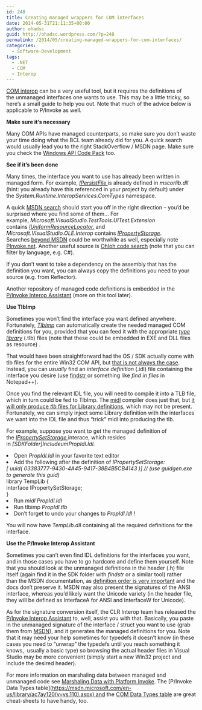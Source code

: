 ```yaml
---
id: 248
title: Creating managed wrappers for COM interfaces
date: 2014-05-31T21:11:35+00:00
author: ohadsc
guid: http://ohadsc.wordpress.com/?p=248
permalink: /2014/05/creating-managed-wrappers-for-com-interfaces/
categories:
  - Software-Development
tags:
  - .NET
  - COM
  - Interop
---
```

<p style="text-align:left;">
  <a href="https://msdn.microsoft.com/en-us/library/aa645736(v=vs.71).aspx">COM interop</a> can be a very useful tool, but it requires the definitions of the unmanaged interfaces one wants to use. This may be a little tricky, so here&#8217;s a small guide to help you out. Note that much of the advice below is applicable to P/Invoke as well.
</p>

<p style="text-align:left;">
  <strong>Make sure it&#8217;s necessary</strong>
</p>

<p style="text-align:left;">
  Many COM APIs have managed counterparts, so make sure you don&#8217;t waste your time doing what the BCL team already did for you. A quick search would usually lead you to the right StackOverflow / MSDN page. Make sure you check the <a href="{{ '/2014/06/the-windows-api-code-pack-the-case-of-the-missing-samples/' | absolute_url }}">Windows API Code Pack</a> too.
</p>

<p style="text-align:left;">
  <strong>See if it&#8217;s been done</strong>
</p>

<p style="direction:ltr;text-align:left;">
  Many times, the interface you want to use has already been written in managed form. For example, <a href="https://msdn.microsoft.com/en-us/library/system.runtime.interopservices.comtypes.ipersistfile(v=vs.110).aspx"><em>IPersistFile </em></a>is already defined in <em>mscorlib.dll</em> (hint: you already have this referenced in your project by default) under the <em>System.Runtime.InteropServices.ComTypes </em>namespace<em>. </em>
</p>

<p style="direction:ltr;text-align:left;">
  A quick <a href="https://www.google.com/search?q=site:msdn.microsoft.com+IUniformResourceLocator#q=site%3Amsdn.microsoft.com+intitle%3A%22IPersistFile+interface%22">MSDN search</a> should start you off in the right direction &#8211; you&#8217;d be surprised where you find some of them&#8230; For example, <em>Microsoft.VisualStudio.TestTools.UITest.Extension </em>contains <em><a href="https://msdn.microsoft.com/en-us/library/microsoft.visualstudio.testtools.uitest.extension.iuniformresourcelocator.aspx">IUniformResourceLocator</a><a href="https://msdn.microsoft.com/en-us/library/microsoft.visualstudio.testtools.uitest.extension.iuniformresourcelocator.aspx">,</a> </em>and <em>Microsoft.VisualStudio.OLE.Interop</em> contains <em><a href="https://msdn.microsoft.com/en-us/library/microsoft.visualstudio.ole.interop.ipropertystorage.aspx">IPropertyStorage</a></em>. Searches <a href="https://stackoverflow.com/questions/16798407/windows-structured-storage-32-bit-vs-64-bit-com-interop#comment36935736_16798407">beyond MSDN</a> could be worthwhile as well, especially note <a href="http://www.pinvoke.net/">PInvoke.net</a>. Another useful source is <a href="https://code.ohloh.net/">Ohloh code search</a> (note that you can filter by language, e.g. C#).
</p>

<p style="direction:ltr;text-align:left;">
  If you don&#8217;t want to take a dependency on the assembly that has the definition you want, you can always copy the definitions you need to your source (e.g. from Reflector).
</p>

<p style="direction:ltr;text-align:left;">
  Another repository of managed code definitions is embedded in the <a href="https://clrinterop.codeplex.com/releases/view/14120">P/Invoke Interop Assistant</a> (more on this tool later).
</p>

<p style="direction:ltr;text-align:left;">
  <strong>Use TlbImp</strong>
</p>

<p style="direction:ltr;text-align:left;">
  Sometimes you won&#8217;t find the interface you want defined anywhere. Fortunately,<em> <a href="https://msdn.microsoft.com/en-us/library/tt0cf3sx(v=vs.110).aspx">TlbImp</a> </em>can automatically create the needed managed COM definitions for you, provided that you can feed it with the appropriate <em><a href="https://msdn.microsoft.com/en-us/library/windows/desktop/aa366757(v=vs.85).aspx">type library</a></em> (.tlb) files (note that these could be embedded in EXE and DLL files as resource) .
</p>

<p style="direction:ltr;text-align:left;">
  That would have been straightforward had the OS / SDK actually come with tlb files for the entire Win32 COM API, but <a href="https://stackoverflow.com/questions/24034316/given-a-win32-com-interface-locate-its-typelib">that is not always the case</a>. Instead, you can <em>usually</em> find an <em>interface definition</em> (.idl) file containing the interface you desire (use <a href="https://technet.microsoft.com/en-us/library/bb490907.aspx">findstr </a>or something like <em>find in files</em> in Notepad++).
</p>

<p style="direction:ltr;text-align:left;">
  Once you find the relevant IDL file, you will need to compile it into a TLB file, which in turn could be fed to TlbImp. The <a href="https://msdn.microsoft.com/en-us/library/windows/desktop/aa367300(v=vs.85).aspx">midl</a> compiler does just that, but <a href="https://msdn.microsoft.com/en-us/library/cwhhsx92(v=vs.110).aspx">it will only produce <em>tlb</em> files for Library definitions</a>, which may not be present. Fortunately, we can simply inject some Library definition with the interfaces we want into the IDL file and thus &#8220;trick&#8221; midl into producing the tlb.
</p>

<p style="direction:ltr;text-align:left;">
  For example, suppose you want to get the managed definition of the <a href="https://msdn.microsoft.com/en-us/library/windows/desktop/aa379840(v=vs.85).aspx"><em>IPropertySetStorage </em></a>interace, which resides in <em>[SDKFolder]IncludeumPropIdl.Idl. </em>
</p>

<li style="text-align:left;">
  Open <em>PropIdl.Idl </em>in your favorite text editor
</li>
<li style="text-align:left;">
  Add the following after the definition of <em>IPropertySetStorage:<br /> [ uuid( 03383777-9430-4A45-9417-38B4B5CB4143 )] // (use guidgen.exe to generate this guid)<br /> </em>library TempLib {<br /> interface IPropertySetStorage;<br /> }
</li>
<li style="text-align:left;">
  Run <em>midl <em>PropIdl.Idl</em></em>
</li>
<li style="text-align:left;">
  Run tlbimp <em><em>PropIdl.tlb</em></em>
</li>
<li style="text-align:left;">
  Don&#8217;t forget to undo your changes to <em><em>PropIdl.Idl !</em></em>
</li>

You will now have _TempLib.dll_ containing all the required definitions for the interface.

**Use the P/Invoke Interop Assistant**

Sometimes you can&#8217;t even find IDL definitions for the interfaces you want, and in those cases you have to go hardcore and define them yourself. Note that you should look at the unmanaged definitions in the header (.h) file itself (again find it in the SDK folder with _findstr_ or a similar tool) rather than the MSDN documentation, as [definition order is very important](https://stackoverflow.com/questions/23974617/reordering-methods-in-comimport-interfaces-throws-comexception-0x80041001) and the docs don&#8217;t preserve it. MSDN may also present the signatures of the ANSI interface, whereas you&#8217;d likely want the Unicode variety (in the header file, they will be defined as InterfaceA for ANSI and InterfaceW for Unicode).

As for the signature conversion itself, the CLR Interop team has released the [P/Invoke Interop Assistant](https://clrinterop.codeplex.com/releases/view/14120) to, well, assist you with that. Basically, you paste in the unmanaged signature of the interface / struct you want to use (grab them from [MSDN](https://msdn.microsoft.com/en-us/library/windows/desktop/aa379965(v=vs.85).aspx)), and it generates the managed definitions for you. Note that it may need your help sometimes for typedefs it doesn&#8217;t know (in these cases you need to &#8220;unwrap&#8221; the typedefs until you reach something it knows,  usually a basic type) so browsing the actual header files in Visual Studio may be more convenient (simply start a new Win32 project and include the desired header).

For more information on marshaling data between managed and unmanaged code see [Marshaling Data with Platform Invoke](https://msdn.microsoft.com/en-us/library/fzhhdwae(v=vs.110).aspx). The [P/Invoke Data Types table](https://msdn.microsoft.com/en-us/library/ac7ay120(v=vs.110).aspx) and the [COM Data Types table](https://msdn.microsoft.com/en-us/library/sak564ww(v=vs.110).aspx) are great cheat-sheets to have handy, too.